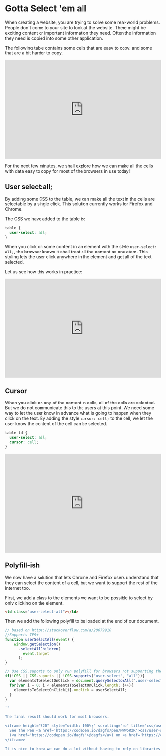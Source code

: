 # Gotta Select 'em all

When creating a website, you are trying to solve some real-world problems. People don't come to your site to look at the website. There might be exciting content or important information they need. Often the information they need is copied into some other application.

The following table contains some cells that are easy to copy, and some that are a bit harder to copy.

<iframe height="320" style="width: 100%;" scrolling="no" title="css/user-select/1" src="https://codepen.io/dagfs/embed/abbXmyG?height=320&theme-id=default&default-tab=result" frameborder="no" allowtransparency="true" allowfullscreen="true">
  See the Pen <a href='https://codepen.io/dagfs/pen/abbXmyG'>css/user-select/1</a> by Dag
  (<a href='https://codepen.io/dagfs'>@dagfs</a>) on <a href='https://codepen.io'>CodePen</a>.
</iframe>

For the next few minutes, we shall explore how we can make all the cells with data easy to copy for most of the browsers in use today!

## User select:all;

By adding some CSS to the table, we can make all the text in the cells are selectable by a single click. This solution currently works for Firefox and Chrome. 

The CSS we have added to the table is:

```css
table {
  user-select: all;
}
```

When you click on some content in an element with the style `user-select: all;`, the browser knows it shall treat all the content as one atom. This styling lets the user click anywhere in the element and get all of the text selected.

Let us see how this works in practice: 


<iframe height="320" style="width: 100%;" scrolling="no" title="css/user-select/2" src="https://codepen.io/dagfs/embed/gOOqwGY?height=320&theme-id=default&default-tab=result" frameborder="no" allowtransparency="true" allowfullscreen="true">
  See the Pen <a href='https://codepen.io/dagfs/pen/gOOqwGY'>css/user-select/2</a> by Dag
  (<a href='https://codepen.io/dagfs'>@dagfs</a>) on <a href='https://codepen.io'>CodePen</a>.
</iframe>

## Cursor

When you click on any of the content in cells, all of the cells are selected. But we do not communicate this to the users at this point. We need some way to let the user know in advance what is going to happen when they click on the text. By adding the style `cursor: cell;` to the cell, we let the user know the content of the cell can be selected.

```css
table td {
  user-select: all;
  cursor: cell;
}
```

<iframe height="320" style="width: 100%;" scrolling="no" title="css/user-select/3" src="https://codepen.io/dagfs/embed/mddvrBZ?height=320&theme-id=default&default-tab=result" frameborder="no" allowtransparency="true" allowfullscreen="true">
  See the Pen <a href='https://codepen.io/dagfs/pen/mddvrBZ'>css/user-select/3</a> by Dag
  (<a href='https://codepen.io/dagfs'>@dagfs</a>) on <a href='https://codepen.io'>CodePen</a>.
</iframe>

## Polyfill-ish

We now have a solution that lets Chrome and Firefox users understand that they can select the content of a cell, but we want to support the rest of the internet too.

First, we add a class to the elements we want to be possible to select by only clicking on the element.

```html
<td class="user-select-all"></td>
```

Then we add the following polyfill to be loaded at the end of our document.

```js
// based on https://stackoverflow.com/a/20079910
//Supports IE9+
function userSelectAll(event) {
    window.getSelection()
      .selectAllChildren(
        event.target
      );
}

// Use CSS.suports to only run polyfill for browsers not supporting the property
if(!CSS || CSS.suports || !CSS.supports("user-select", "all")){
  var elementsToSelectOnClick = document.querySelectorAll(".user-select-all");
  for(var i = 0; i < elementsToSelectOnClick.length; i++){
    elementsToSelectOnClick[i].onclick = userSelectAll;
  }
}

`"

The final result should work for most browsers. 

<iframe height="320" style="width: 100%;" scrolling="no" title="css/user-select/4" src="https://codepen.io/dagfs/embed/NWWoRzR?height=320&theme-id=default&default-tab=result" frameborder="no" allowtransparency="true" allowfullscreen="true">
  See the Pen <a href='https://codepen.io/dagfs/pen/NWWoRzR'>css/user-select/4</a> by Dag
  (<a href='https://codepen.io/dagfs'>@dagfs</a>) on <a href='https://codepen.io'>CodePen</a>.
</iframe>

It is nice to know we can do a lot without having to rely on libraries :smiley: Some CSS and a bit of JavaScript goes a long way. It is also lovely to see that a simple solution can bring much value to your users, but you have to make sure they are communicated clearly!
